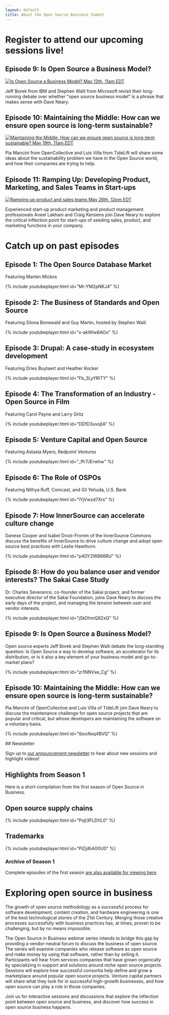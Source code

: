 ```yaml
---
layout: default
title: About the Open Source Business Summit
---
```


<div class="grid">

<div class="col-8_md-12" markdown=1>

# Register to attend our upcoming sessions live! 

## Episode 9: Is Open Source a Business Model?

<a href="https://www.crowdcast.io/e/open-source-business-models">
<img src="/assets/images/season2/open-source-business-models-tile.png" alt="Is Open Source a Business Model? May 12th, 11am EDT"></a>

Jeff Borek from IBM and Stephen Walli from Microsoft revisit their long-running debate over whether
"open source business model" is a phrase that makes sense with Dave Neary.

## Episode 10: Maintaining the Middle: How can we ensure open source is long-term sustainable?

<a href="https://www.crowdcast.io/e/open-source-sustainability">
<img src="/assets/images/season2/sustainability-tile.png" alt="Maintaining the Middle: How can we ensure open source is long-term sustainable? May 19th, 11am EDT"></a>

Pia Mancini from OpenCollective and Luis Villa from TideLift will share some ideas about the 
sustainability problem we have in the Open Source world, and how their companies are trying to help.

## Episode 11: Ramping Up: Developing Product, Marketing, and Sales Teams in Start-ups

<a href="https://www.crowdcast.io/e/ramping-up">
<img src="/assets/images/season2/ramping-up-product-teams-tile.png" alt="Ramping up product and sales teams May 26th, 12pm EDT"></a>

Experienced start-up product marketing and product management professionals Aneel Lakhani and Craig Kersiens
join Dave Neary to explore the critical inflection point for start-ups of seeding sales, product, and marketing
functions in your company.


# Catch up on past episodes

## Episode 1: The Open Source Database Market

Featuring Marten Mickos

{% include youtubeplayer.html id="Mr-YM2pNKJ4" %}

## Episode 2: The Business of Standards and Open Source

Featuring Silona Bonewald and Guy Martin, hosted by Stephen Walli

{% include youtubeplayer.html id="x-akWlw6AOo" %}

## Episode 3: Drupal: A case-study in ecosystem development

Featuring Dries Buytaert and Heather Rocker

{% include youtubeplayer.html id="Fb_3LyYRITY" %}

## Episode 4: The Transformation of an Industry - Open Source in Film

Featuring Carol Payne and Larry Gritz

{% include youtubeplayer.html id="DDfD3uvsjtA" %}

## Episode 5: Venture Capital and Open Source

Featuring Astasia Myers, Redpoint Ventures

{% include youtubeplayer.html id="_ffr7JErwhw" %}

## Episode 6: The Role of OSPOs

Featuring Nithya Ruff, Comcast, and Gil Yehuda, U.S. Bank

{% include youtubeplayer.html id="lYjVwzd7Xrs" %}

## Episode 7: How InnerSource can accelerate culture change

Danese Cooper and Isabel Drost-Fromm of the InnerSource Commons discuss the benefits of
InnerSource to drive culture change and adopt open source best practices with Leslie Hawthorn.

{% include youtubeplayer.html id="p4DY2WB66RU" %}

## Episode 8: How do you balance user and vendor interests? The Sakai Case Study

Dr. Charles Severance, co-founder of the Sakai project, and former executive director of the
Sakai Foundation, joins Dave Neary to discuss the early days of the project, and managing the
tension between user and vendor interests.

{% include youtubeplayer.html id="jSkDhmQ62xQ" %}

## Episode 9: Is Open Source a Business Model?

Open source experts Jeff Borek and Stephen Walli debate the long-standing question: Is 
Open Source a way to develop software, an accelerator for its distribution, or is it also
a key element of your business model and go-to-market plans?

{% include youtubeplayer.html id="zr1NNVxe_Cg" %}

## Episode 10: Maintaining the Middle: How can we ensure open source is long-term sustainable?

Pia Mancini of OpenCollective and Luis Villa of TideLift join Dave Neary to discuss the 
maintenance challenge for open source projects that are popular and critical, but whose
developers are maintaining the software on a voluntary basis.

{% include youtubeplayer.html id="tbxxNxq4BVQ" %}

</div>

<div class="col-4_md-12" markdown=1>
</div>

<div class="col-4_md-12" markdown=1>
## Newsletter

Sign up to [our announcement newsletter](https://lists.osbusiness.org/admin/lists/announce.osbusiness.org/) to hear about new sessions and highlight videos!

## Highlights from Season 1

Here is a short compilation from the first season of Open Source in Business.

## Open source supply chains
{% include youtubeplayer.html id="Pojt3FLDVL0" %}

## Trademarks
{% include youtubeplayer.html id="PlZjdhA00U0" %}


### Archive of Season 1

Complete episodes of the first season [are also available for viewing here](/season1.html).


</div>

</div>

<!--- TODO: Add YouTube links and figure out the best way to format this as a list --->

# Exploring open source in business

The growth of open source methodology as a successful process for software development, content creation, and hardware engineering is one of the best technological stories of the 21st Century. Merging those creative processes successfully with business practices has, at times, proven to be challenging, but by no means impossible.

The Open Source in Business webinar series intends to bridge this gap by providing a vendor-neutral forum to discuss the business of open source. The series will examine companies who release software as open source and make money by using that software, rather than by selling it. Participants will hear from services companies that have grown organically by specializing in support and solutions around niche open source projects. Sessions will explore how successful consortia help define and grow a marketplace around popular open source projects. Venture capital partners will share what they look for in successful high-growth businesses, and how open source can play a role in those companies.

Join us for interactive sessions and discussions that explore the inflection point between open source and business, and discover how success in open source business happens.
